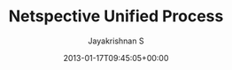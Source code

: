 ---
title: Netspective Unified Process
author: Jayakrishnan S
type: page
date: 2013-01-17T09:45:05+00:00
slug: /nup/
---
